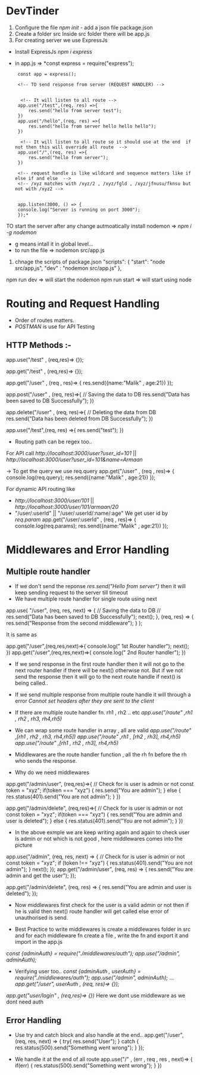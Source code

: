 # DevTinder

1. Configure the file
    _npm init_ - add a json file package.json
2. Create a folder src
 Inside src folder there will be app.js
 3. For creating server we use ExpressJs
 - Install ExpressJs _npm i express_
 - in app.js => 
        *const express = require("express");

        const app = express();

        <!-- TO send response from server (REQUEST HANDLER) -->
       

         <!-- It will listen to all route -->
        app.use("/test",(req, res) =>{
            res.send("hello from server test");
        })
        app.use("/hello",(req, res) =>{
            res.send("hello from server hello hello hello");
        })

         <!-- It will listen to all route so it should use at the end  if not then this will override all route  -->
        app.use("/",(req, res) =>{
            res.send("hello from server");
        })

        <!-- request handle is like wildcard and sequence matters like if else if and else  -->
        <!-- /xyz matches with /xyz/2 , /xyz/fgld , /xyz/jfnusu/fknsu but not with /xyz2 -->


        app.listen(3000, () => {
        console.log("Server is running on port 3000");
        });*


TO start the server after any change autmoatically install nodemon => _npm i -g nodemon_
- g means intall it in global level...
- to run the file => nodemon src/app.js

<!-- using npm run dev -->
1. chnage the scripts of package.json 
"scripts": {
    "start": "node src/app,js",
    "dev" : "nodemon src/app.js"
  },

npm run dev => will start the nodemon
npm run start => will start using node



# Routing and Request Handling

- Order of routes matters.
- *POSTMAN* is use for API Testing

## HTTP Methods :-

<!-- This will match all the HTTP method API calls to /user -->
app.use("/test" , (req,res)=> {});

<!-- This will match only the GET method API call to /user -->
app.get("/test" , (req,res)=> {});

app.get("/user" , (req , res)=> {
    res.send({name:"Malik" , age:21})
});

app.post("/user" , (req, res)=>{
    // Saving the data to DB
    res.send("Data has been saved to DB Successfully");
})

app.delete("/user" , (req, res)=>{
    // Deleting the data from DB
    res.send("Data has been deleted from DB Successfully");
})


app.use("/test",(req, res) =>{
    res.send("test");
})


- Routing path can be regex too..

For API call _http://localhost:3000/user?user_id=101_ || _http://localhost:3000/user?user_id=101&name=Armaan_

-> To get the query we use req.query
app.get("/user" , (req , res)=> {
    console.log(req.query);
    res.send({name:"Malik" , age:21})
}); 

For dynamic API routing like
- _http://localhost:3000/user/101_   || _http://localhost:3000/user/101/armaan/20_
-  "/user/:userId" || "/user/:userId/:name/:age"
We get user id by *req.param*
app.get("/user/:userId" , (req , res)=> {
    console.log(req.params);
    res.send({name:"Malik" , age:21})
});


# Middlewares and Error Handling


## Multiple route handler
- If we don't send the reponse _res.send("Hello from server")_ then it will keep sending request to the server till timeout
- We have multiple route handler for single route using next

app.use(
  "/user",
  (req, res, next) => {
    // Saving the data to DB
    // res.send("Data has been saved to DB Successfully");
    next();
  },
  (req, res) => {
    res.send("Response from the second middleware");
  }
);

It is same as 

app.get("/user",(req,res,next)=>{
    console.log(" 1st Router handler");
    next();
})
app.get("/user",(req,res,next)=>{
    console.log(" 2nd Router handler");
})


- If we send response in the first route handler then it will not go to the next router handler if there will be next() otherwise not.
 But if we not send the response then it will go to the next route handle if next() is being called..

 - If we send multiple response from multiple route handle it will through a error _Cannot set headers after they are sent to the client_

 - If there are multiple route handler fn. rh1 , rh2 .. etc
  _app.use("/route" ,rh1 , rh2 , rh3, rh4,rh5)_

- We can wrap some route handler in array , all are valid 
    _app.use("/route" ,[rh1 , rh2 , rh3, rh4,rh5])_
    _app.use("/route" ,rh1 , [rh2 , rh3], rh4,rh5)_
    _app.use("/route" ,[rh1 , rh2 , rh3], rh4,rh5)_

 - Middlewares are the route handler function , all the rh fn before the rh who sends the response.

 - Why do we need middlewares 

app.get("/admin/user", (req,res)=>{
    // Check for is user is admin or not
    const token = "xyz";
    if(token === "xyz")
    {
        res.send("You are admin");
    }
    else
    {
        res.status(401).send("You are not admin");
    }
})

app.get("/admin/delete", (req,res)=>{
    // Check for is user is admin or not
    const token = "xyz";
    if(token === "xyz")
    {
        res.send("You are admin and user is deleted");
    }
    else
    {
        res.status(401).send("You are not admin");
    }
})

- In the above exmple we are keep writing again and again to check user is admin or not which is not good , here middlewares comes into the picture

app.use("/admin", (req, res, next) => {
  // Check for is user is admin or not
  const token = "xyz";
  if (token !== "xyz") {
    res.status(401).send("You are not admin");
  }
  next();
});
app.get("/admin/user", (req, res) => {
  res.send("You are admin and get the user");
});

app.get("/admin/delete", (req, res) => {
  res.send("You are admin and user is deleted");
});

- Now middlewares first check for the user is a valid admin or not then if he is valid then next() route handler will get called else error of unauthorised is send.

- Best Practice to write middlewares is create a middlewares folder in src and for each middleware fn create a file , write the fn and export it and import in the app.js

_const {adminAuth} = require("./middlewares/auth");_
_app.use("/admin", adminAuth);_

- Verifying user too..
   _const {adminAuth , userAuth} = require("./middlewares/auth");_
   _app.use("/admin", adminAuth);_
   ... 
   _app.get("/user", userAuth , (req, res)=> {});_
   <!-- Above one is  middleware -->
 _app.get("user/login" , (req,res)=> {})_ Here we dont use middleware as we dont need auth

 ## Error Handling

- Use try and catch block and also handle at the end..
app.get("/user", (req, res, next) => {
  try{
    res.send("User");
  }
  catch
  {
    res.status(500).send("Something went wrong");
  }
});

- We handle it at the end of all route 
 app.use("/" , (err , req , res , next)=>
{
    if(err)
    {
        <!-- Log the errors -->
        res.status(500).send("Something went wrong");
    }
})





